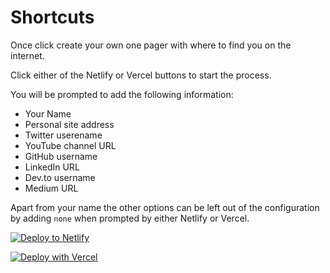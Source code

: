 # Shortcuts

Once click create your own one pager with where to find you on the
internet.

Click either of the Netlify or Vercel buttons to start the process.

You will be prompted to add the following information:

- Your Name
- Personal site address
- Twitter userename
- YouTube channel URL
- GitHub username
- LinkedIn URL
- Dev.to username
- Medium URL

Apart from your name the other options can be left out of the
configuration by adding `none` when prompted by either Netlify or
Vercel.

[![Deploy to Netlify](https://www.netlify.com/img/deploy/button.svg)](https://app.netlify.com/start/deploy?repository=https://github.com/notrab/shortcuts)

[![Deploy with Vercel](https://vercel.com/button)](https://vercel.com/new/clone?repository-url=https%3A%2F%2Fgithub.com%2Fnotrab%2Fshortcuts&env=SHORTCUTS_NAME,SHORTCUTS_TWITTER,SHORTCUTS_YOUTUBE)
